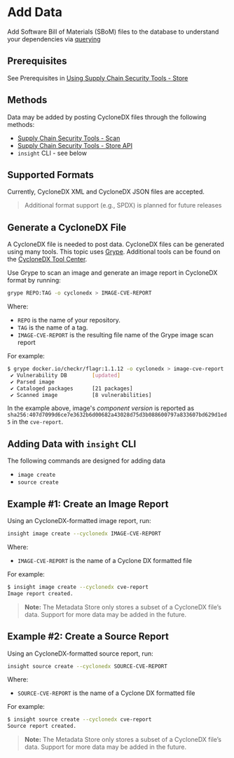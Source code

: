 # Add Data

Add Software Bill of Materials (SBoM) files to the database to understand your dependencies via [querying](../scst-store/querying_the_metadata_store.md)

## Prerequisites

See Prerequisites in [Using Supply Chain Security Tools - Store](using_metadata_store.md) 

## Methods

Data may be added by posting CycloneDX files through the following methods:

- [Supply Chain Security Tools - Scan](../scst-scan/overview.md)
- [Supply Chain Security Tools - Store API](../scst-store/getting_started_api.md)
- `insight` CLI - see below

## Supported Formats

Currently, CycloneDX XML and CycloneDX JSON files are accepted.

> Additional format support (e.g., SPDX) is planned for future releases

## Generate a CycloneDX File

A CycloneDX file is needed to post data.  CycloneDX files can be generated using many tools. This topic uses [Grype](https://github.com/anchore/grype).  Additional tools can be found on the [CycloneDX Tool Center](https://cyclonedx.org/tool-center/).

Use Grype to scan an image and generate an image report in CycloneDX format by running:

```sh
grype REPO:TAG -o cyclonedx > IMAGE-CVE-REPORT
```
Where:

- `REPO` is the name of your repository.
- `TAG` is the name of a tag.
- `IMAGE-CVE-REPORT` is the resulting file name of the Grype image scan report

For example:

```sh
$ grype docker.io/checkr/flagr:1.1.12 -o cyclonedx > image-cve-report
 ✔ Vulnerability DB        [updated]
 ✔ Parsed image
 ✔ Cataloged packages      [21 packages]
 ✔ Scanned image           [8 vulnerabilities]
```

In the example above, image's *component version* is reported as `sha256:407d7099d6ce7e3632b6d00682a43028d75d3b088600797a833607bd629d1ed5` in the `cve-report`.

## Adding Data with `insight` CLI

The following commands are designed for adding data

- `image create`
- `source create`

## Example #1: Create an Image Report

Using an CycloneDX-formatted image report, run:

```sh
insight image create --cyclonedx IMAGE-CVE-REPORT
```

Where:

- `IMAGE-CVE-REPORT` is the name of a Cyclone DX formatted file

For example:

```sh
$ insight image create --cyclonedx cve-report
Image report created.
```
> **Note:** The Metadata Store only stores a subset of a CycloneDX file’s data.  Support for more data may be added in the future.

## Example #2: Create a Source Report

Using an CycloneDX-formatted source report, run:

```sh
insight source create --cyclonedx SOURCE-CVE-REPORT
```

Where:

- `SOURCE-CVE-REPORT` is the name of a Cyclone DX formatted file

For example:

```sh
$ insight source create --cyclonedx cve-report
Source report created.
```
> **Note:** The Metadata Store only stores a subset of a CycloneDX file’s data.  Support for more data may be added in the future.

